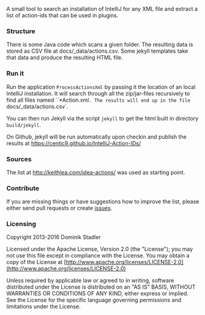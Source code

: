 A small tool to search an installation of IntelliJ for any XML file and extract a list of action-ids that can be used in
plugins.

### Structure

There is some Java code which scans a given folder. The resulting data is stored as CSV file at docs/_data/actions.csv.
Some jekyll templates take that data and produce the resulting HTML file.

### Run it

Run the application `ProcessActionsXml` by passing it the location of an local IntelliJ installation. It will
search through all the zip/jar-files recursively to find all files named ``*Action.xml`. The results will end up
in the file `docs/_data/actions.csv`.

You can then run Jekyll via the script `jekyll` to get the html built in directory `build/jekyll`.

On Github, jekyll will be run automatically upon checkin and publish the results at https://centic9.github.io/IntelliJ-Action-IDs/

### Sources

The list at http://keithlea.com/idea-actions/ was used as starting point.

### Contribute

If you are missing things or have suggestions how to improve the list, please either send pull
requests or create [issues](https://github.com/centic9/IntelliJ-Action-IDs/issues).

### Licensing

   Copyright 2013-2016 Dominik Stadler

   Licensed under the Apache License, Version 2.0 (the "License");
   you may not use this file except in compliance with the License.
   You may obtain a copy of the License at [http://www.apache.org/licenses/LICENSE-2.0](http://www.apache.org/licenses/LICENSE-2.0)

   Unless required by applicable law or agreed to in writing, software
   distributed under the License is distributed on an "AS IS" BASIS,
   WITHOUT WARRANTIES OR CONDITIONS OF ANY KIND, either express or implied.
   See the License for the specific language governing permissions and
   limitations under the License.